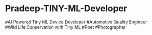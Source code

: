 # Pradeep-TINY-ML-Developer
#AI Powered Tiny ML Device Developer
#Automotive Quality Engineer
#Wild Life Conservation with Tiny ML
#Poet
#Photographer
